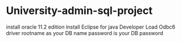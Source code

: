 # University-admin-sql-project
install oracle 11.2 edition
install Eclipse for java Developer
Load Odbc6 driver 
rootname as your DB name 
password is your DB password 
